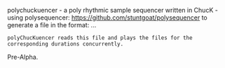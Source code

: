 polychuckuencer
    - a poly rhythmic sample sequencer written in ChucK
    - using polysequencer: https://github.com/stuntgoat/polysequencer to generate a file in the format:
    <duration in ms> <file path> <duration in ms> <file path> ...
   
    polyChucKuencer reads this file and plays the files for the corresponding durations concurrently.
 

Pre-Alpha. 
